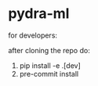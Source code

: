 # pydra-ml

for developers:

after cloning the repo do:

1. pip install -e .[dev]
2. pre-commit install
